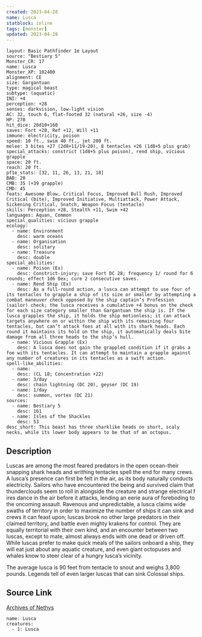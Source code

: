 ```yaml
---
created: 2023-04-28
name: Lusca
statblock: inline
tags: [monster]
updated: 2023-04-28
---
```

```statblock
layout: Basic Pathfinder 1e Layout
source: "Bestiary 5"
Monster_CR: 17
name: Lusca
Monster_XP: 102400
alignment: CE
size: Gargantuan
type: magical beast
subtype: (aquatic)
INI: +4
perception: +28
senses: darkvision, low-light vision
AC: 32, touch 6, flat-footed 32 (natural +26, size -4)
HP: 270
hit_dice: 20d10+160
saves: Fort +20, Ref +12, Will +11
immune: electricity, poison
speed: 10 ft., swim 40 ft., jet 200 ft.
melee: 3 bites +27 (2d8+11/19-20), 8 tentacles +26 (1d8+5 plus grab)
special_attacks: constrict (1d8+5 plus poison), rend ship, vicious grapple
space: 20 ft.
reach: 20 ft.
pf1e_stats: [32, 11, 26, 13, 21, 18]
BAB: 20
CMB: 35 (+39 grapple)
CMD: 45
feats: Awesome Blow, Critical Focus, Improved Bull Rush, Improved Critical (bite), Improved Initiative, Multiattack, Power Attack, Sickening Critical, Snatch, Weapon Focus (tentacle)
skills: Perception +28, Stealth +11, Swim +42
languages: Aquan, Common
special_qualities: vicious grapple
ecology:
  - name: Environment
    desc: warm oceans
  - name: Organisation
    desc: solitary
  - name: Treasure
    desc: double
special_abilities:
  - name: Poison (Ex)
    desc: Constrict-injury; save Fort DC 28; frequency 1/ round for 6 rounds; effect 1d6 Dex; cure 2 consecutive saves.
  - name: Rend Ship (Ex)
    desc: As a full-round action, a lusca can attempt to use four of its tentacles to grapple a ship of its size or smaller by attempting a combat maneuver check opposed by the ship captain’s Profession (sailor) check; the lusca receives a cumulative +4 bonus on the check for each size category smaller than Gargantuan the ship is. If the lusca grapples the ship, it holds the ship motionless; it can attack targets anywhere on or within the ship with its remaining four tentacles, but can’t attack foes at all with its shark heads. Each round it maintains its hold on the ship, it automatically deals bite damage from all three heads to the ship’s hull.
  - name: Vicious Grapple (Ex)
    desc: A lusca does not gain the grappled condition if it grabs a foe with its tentacles. It can attempt to maintain a grapple against any number of creatures in its tentacles as a swift action.
spell-like_abilities:
  - name:
    desc: (CL 18; Concentration +22)
  - name: 3/day
    desc: chain lightning (DC 20), geyser (DC 19)
  - name: 1/day
    desc: summon, vortex (DC 21)
sources:
  - name: Bestiary 5
    desc: 161
  - name: Isles of the Shackles
    desc: 53
desc_short: This beast has three sharklike heads on short, scaly necks, while its lower body appears to be that of an octopus.
```
## Description
Luscas are among the most feared predators in the open ocean-their snapping shark heads and writhing tentacles spell the end for many crews. A lusca’s presence can first be felt in the air, as its body naturally conducts electricity. Sailors who have encountered the being and survived claim that thunderclouds seem to roll in alongside the creature and strange electrical f ires dance in the air before it attacks, lending an eerie aura of foreboding to the oncoming assault. Ravenous and unpredictable, a lusca claims wide swaths of territory in order to maximize the number of ships it can sink and crews it can feast upon; luscas brook no other large predators in their claimed territory, and battle even mighty krakens for control. They are equally territorial with their own kind, and an encounter between two luscas, except to mate, almost always ends with one dead or driven off. While luscas prefer to make quick meals of the sailors onboard a ship, they will eat just about any aquatic creature, and even giant octopuses and whales know to steer clear of a hungry lusca’s vicinity.

 The average lusca is 90 feet from tentacle to snout and weighs 3,800 pounds. Legends tell of even larger luscas that can sink Colossal ships.
## Source Link
[Archives of Nethys](https://aonprd.com/MonsterDisplay.aspx?ItemName=Lusca)
```encounter-table
name: Lusca
creatures:
  - 1: Lusca
```
